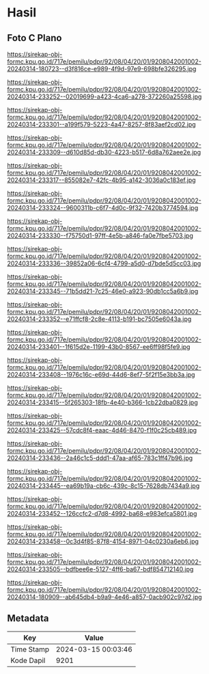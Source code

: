 # Hasil

## Foto C Plano

https://sirekap-obj-formc.kpu.go.id/717e/pemilu/pdpr/92/08/04/20/01/9208042001002-20240314-180723--d3f816ce-e989-4f9d-97e9-698bfe326295.jpg

https://sirekap-obj-formc.kpu.go.id/717e/pemilu/pdpr/92/08/04/20/01/9208042001002-20240314-233252--02019699-a423-4ca6-a278-372260a25598.jpg

https://sirekap-obj-formc.kpu.go.id/717e/pemilu/pdpr/92/08/04/20/01/9208042001002-20240314-233301--a199f579-5223-4a47-8257-8f83aef2cd02.jpg

https://sirekap-obj-formc.kpu.go.id/717e/pemilu/pdpr/92/08/04/20/01/9208042001002-20240314-233309--d610d85d-db30-4223-b517-6d8a762aee2e.jpg

https://sirekap-obj-formc.kpu.go.id/717e/pemilu/pdpr/92/08/04/20/01/9208042001002-20240314-233317--855082e7-42fc-4b95-a142-3036a0c183ef.jpg

https://sirekap-obj-formc.kpu.go.id/717e/pemilu/pdpr/92/08/04/20/01/9208042001002-20240314-233324--9600311b-c6f7-4d0c-9f32-7420b3774594.jpg

https://sirekap-obj-formc.kpu.go.id/717e/pemilu/pdpr/92/08/04/20/01/9208042001002-20240314-233330--f75750d1-97ff-4e5b-a846-fa0e7fbe5703.jpg

https://sirekap-obj-formc.kpu.go.id/717e/pemilu/pdpr/92/08/04/20/01/9208042001002-20240314-233336--39852a06-6cf4-4799-a5d0-d7bde5d5cc03.jpg

https://sirekap-obj-formc.kpu.go.id/717e/pemilu/pdpr/92/08/04/20/01/9208042001002-20240314-233345--71b5dd21-7c25-46e0-a923-90db1cc5a6b9.jpg

https://sirekap-obj-formc.kpu.go.id/717e/pemilu/pdpr/92/08/04/20/01/9208042001002-20240314-233352--e71ffcf8-2c8e-4113-b191-bc7505e6043a.jpg

https://sirekap-obj-formc.kpu.go.id/717e/pemilu/pdpr/92/08/04/20/01/9208042001002-20240314-233401--1f615d2e-1199-43b0-8567-ee6ff98f5fe9.jpg

https://sirekap-obj-formc.kpu.go.id/717e/pemilu/pdpr/92/08/04/20/01/9208042001002-20240314-233408--1976c16c-e69d-44d6-8ef7-5f2f15e3bb3a.jpg

https://sirekap-obj-formc.kpu.go.id/717e/pemilu/pdpr/92/08/04/20/01/9208042001002-20240314-233415--5f265303-18fb-4e40-b366-1cb22dba0829.jpg

https://sirekap-obj-formc.kpu.go.id/717e/pemilu/pdpr/92/08/04/20/01/9208042001002-20240314-233425--57cdc8f4-eaac-4d46-8470-f1f0c25cb489.jpg

https://sirekap-obj-formc.kpu.go.id/717e/pemilu/pdpr/92/08/04/20/01/9208042001002-20240314-233436--2a46c1c5-ddd1-47aa-af65-783c1ff47b96.jpg

https://sirekap-obj-formc.kpu.go.id/717e/pemilu/pdpr/92/08/04/20/01/9208042001002-20240314-233445--ea69b19a-cb6c-439c-8c15-7628db7434a9.jpg

https://sirekap-obj-formc.kpu.go.id/717e/pemilu/pdpr/92/08/04/20/01/9208042001002-20240314-233452--126ccfc2-d7d8-4992-ba68-e983efca5801.jpg

https://sirekap-obj-formc.kpu.go.id/717e/pemilu/pdpr/92/08/04/20/01/9208042001002-20240314-233458--0c3d4f85-87f8-4154-8971-04c0230a6eb6.jpg

https://sirekap-obj-formc.kpu.go.id/717e/pemilu/pdpr/92/08/04/20/01/9208042001002-20240314-233505--bdfbee6e-5127-4ff6-ba67-bdf854712140.jpg

https://sirekap-obj-formc.kpu.go.id/717e/pemilu/pdpr/92/08/04/20/01/9208042001002-20240314-180909--ab645db4-b9a9-4e46-a857-0acb902c97d2.jpg


## Metadata

| Key        | Value               |
| ---------- | ------------------- |
| Time Stamp | 2024-03-15 00:03:46 |
| Kode Dapil | 9201                |



